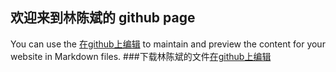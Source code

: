 ## 欢迎来到林陈斌的 github page

You can use the [在github上编辑](https://github.com/C46lcb/C46lcb/edit/gh-pages/index.md) to maintain and preview the content for your website in Markdown files.
###下载林陈斌的文件[在github上编辑](https://github.com/C46lcb/C46lcb/edit/gh-pages/)
